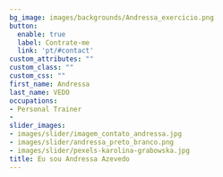 ```yaml
---
bg_image: images/backgrounds/Andressa_exercicio.png
button:
  enable: true
  label: Contrate-me
  link: 'pt/#contact'
custom_attributes: ""
custom_class: ""
custom_css: ""
first_name: Andressa
last_name: VEDO
occupations:
- Personal Trainer
- 
slider_images:
- images/slider/imagem_contato_andressa.jpg
- images/slider/andressa_preto_branco.png
- images/slider/pexels-karolina-grabowska.jpg
title: Eu sou Andressa Azevedo
---
```

